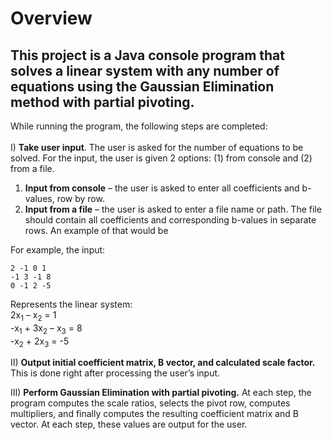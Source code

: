 # Overview
This project is a Java console program that solves a linear system with any number of equations using the
Gaussian Elimination method with partial pivoting.
---
While running the program, the following steps are completed: <br> <br>
I) **Take user input**.
The user is asked for the number of equations to be solved. For the input,
the user is given 2 options: (1) from console and (2) from a file.
1) **Input from console** – the user is asked to enter all coefficients and b-values, row by row.
2) **Input from a file** – the user is asked to enter a file name or path. The file should contain
all coefficients and corresponding b-values in separate rows. An example of that would be 

For example, the input:
```
2 -1 0 1
-1 3 -1 8
0 -1 2 -5
```
Represents the linear system: <br>
2x<sub>1</sub> – x<sub>2</sub> = 1 <br>
-x<sub>1</sub> + 3x<sub>2</sub> – x<sub>3</sub> = 8 <br>
-x<sub>2</sub> + 2x<sub>3</sub> = -5 <be>

II) **Output initial coefficient matrix, B vector, and calculated scale factor.** This is done right
after processing the user’s input.

III) **Perform Gaussian Elimination with partial pivoting.** At each step, the program computes
the scale ratios, selects the pivot row, computes multipliers, and finally computes the
resulting coefficient matrix and B vector. At each step, these values are output for the user.
